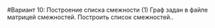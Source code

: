 #Вариант 10: Построение списка смежности (1)
Граф задан в файле матрицей смежностей. Построить список смежностей..